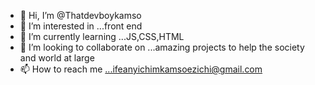 - 👋 Hi, I’m @Thatdevboykamso
- 👀 I’m interested in ...front end
- 🌱 I’m currently learning ...JS,CSS,HTML
- 💞️ I’m looking to collaborate on ...amazing projects to help the society and world at large
- 📫 How to reach me ...ifeanyichimkamsoezichi@gmail.com

<!---
Thatdevboykamso/Thatdevboykamso is a ✨ special ✨ repository because its `README.md` (this file) appears on your GitHub profile.
You can click the Preview link to take a look at your changes.
--->
